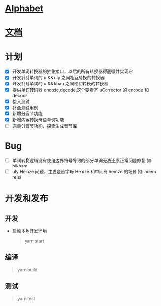 # [Alphabet](./Alphabet.md)

# [文档](./docs/main.md)

# 计划

- [x] 开发单词转换器的抽象接口，以后的所有转换器得遵循并实现它
- [x] 开发针对单词的 u && uly 之间相互转换的转换器
- [x] 开发针对单词的 u && khan 之间相互转换的转换器
- [x] 提供单词转码器 encode,decode,这个要看齐 uCorrector 的 encode 和 decode
- [x] 接入测试
- [x] 补全测试用例
- [x] 新增分音节功能
- [x] 新增内容转换母语单词功能
- [ ] 完善分音节功能，探索生成音节库

# Bug

- [ ] 单词转换逻辑没有使用边界符号导致的部分单词无法还原正常问题修复 如: bikham
- [ ] uly Hemze 问题，主要是首字母 Hemze 和中间有 hemze 的场景 如: adem reisi

# 开发和发布

## 开发

- 启动本地开发环境

  > yarn start

## 编译

> yarn build

## 测试

> yarn test
